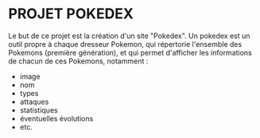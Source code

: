 # PROJET POKEDEX

Le but de ce projet est la création d'un site "Pokedex".
Un pokedex est un outil propre à chaque dresseur Pokemon, qui répertorie l'ensemble des Pokemons (première génération), et qui permet d'afficher les informations de chacun de ces Pokemons, notamment :  
- image
- nom
- types
- attaques
- statistiques
- éventuelles évolutions
- etc.

